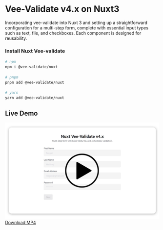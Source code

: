 # Vee-Validate v4.x on Nuxt3

Incorporating vee-validate into Nuxt 3 and setting up a straightforward configuration for a multi-step form, complete with essential input types such as text, file, and checkboxes. Each component is designed for reusability.

### Install Nuxt Vee-validate
```bash
# npm
npm i @vee-validate/nuxt

# pnpm
pnpm add @vee-validate/nuxt

# yarn
yarn add @vee-validate/nuxt 
```

## Live Demo
[![Video](/public//preview.jpg)](/public/preview.mp4)
[Download MP4](/public/preview.mp4)